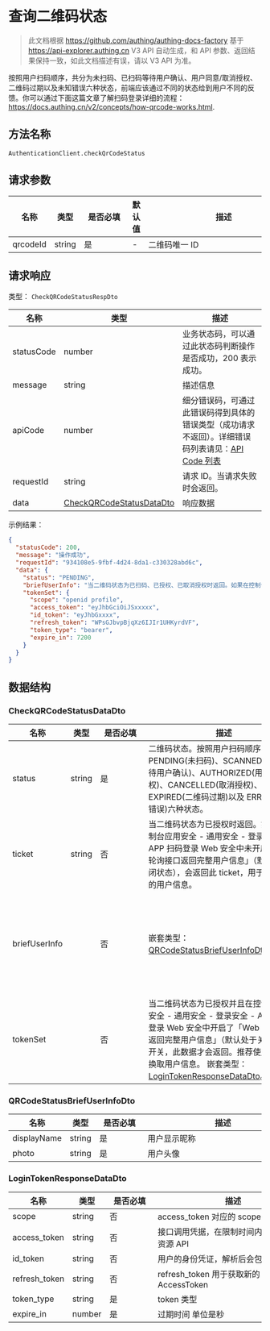 # 查询二维码状态

<!--
  警告⚠️：
  不要直接修改该文档，
  https://github.com/Authing/authing-docs-factory
  使用该项目进行生成
-->

<LastUpdated />

> 此文档根据 https://github.com/authing/authing-docs-factory 基于 https://api-explorer.authing.cn V3 API 自动生成，和 API 参数、返回结果保持一致，如此文档描述有误，请以 V3 API 为准。


按照用户扫码顺序，共分为未扫码、已扫码等待用户确认、用户同意/取消授权、二维码过期以及未知错误六种状态，前端应该通过不同的状态给到用户不同的反馈。你可以通过下面这篇文章了解扫码登录详细的流程：https://docs.authing.cn/v2/concepts/how-qrcode-works.html.

## 方法名称

`AuthenticationClient.checkQrCodeStatus`

## 请求参数

| 名称 | 类型 | <div style="width:80px">是否必填</div> | 默认值 | <div style="width:300px">描述</div> | <div style="width:200px"></div>示例值</div> |
| ---- | ---- | ---- | ---- | ---- | ---- |
 | qrcodeId | string  | 是 | - | 二维码唯一 ID  |  |




## 请求响应

类型： `CheckQRCodeStatusRespDto`

| 名称 | 类型 | 描述 |
| ---- | ---- | ---- |
| statusCode | number | 业务状态码，可以通过此状态码判断操作是否成功，200 表示成功。 |
| message | string | 描述信息 |
| apiCode | number | 细分错误码，可通过此错误码得到具体的错误类型（成功请求不返回）。详细错误码列表请见：[API Code 列表](https://api-explorer.authing.cn/?tag=group/%E5%BC%80%E5%8F%91%E5%87%86%E5%A4%87#tag/%E5%BC%80%E5%8F%91%E5%87%86%E5%A4%87/%E9%94%99%E8%AF%AF%E5%A4%84%E7%90%86/apiCode) |
| requestId | string | 请求 ID。当请求失败时会返回。 |
| data | <a href="#CheckQRCodeStatusDataDto">CheckQRCodeStatusDataDto</a> | 响应数据 |



示例结果：

```json
{
  "statusCode": 200,
  "message": "操作成功",
  "requestId": "934108e5-9fbf-4d24-8da1-c330328abd6c",
  "data": {
    "status": "PENDING",
    "briefUserInfo": "当二维码状态为已扫码、已授权、已取消授权时返回。如果在控制台应用安全 - 通用安全 - 登录安全 - APP 扫码登录 Web 安全中未开启「Web 轮询接口返回完整用户信息」（默认处于关闭状态），接口只会返回用户的头像和显示名称，前端可以基于此渲染用户昵称和头像，给到用户已成功扫码的提示。",
    "tokenSet": {
      "scope": "openid profile",
      "access_token": "eyJhbGciOiJSxxxxx",
      "id_token": "eyJhbGxxxx",
      "refresh_token": "WPsGJbvpBjqXz6IJIr1UHKyrdVF",
      "token_type": "bearer",
      "expire_in": 7200
    }
  }
}
```

## 数据结构


### <a id="CheckQRCodeStatusDataDto"></a> CheckQRCodeStatusDataDto

| 名称 | 类型 | <div style="width:80px">是否必填</div> | <div style="width:300px">描述</div> | <div style="width:200px">示例值</div> |
| ---- |  ---- | ---- | ---- | ---- |
| status | string | 是 | 二维码状态。按照用户扫码顺序，共分为 PENDING(未扫码)、SCANNED(已扫码等待用户确认)、AUTHORIZED(用户已授权)、CANCELLED(取消授权)、EXPIRED(二维码过期)以及 ERROR(未知错误)六种状态。   | PENDING |
| ticket | string | 否 | 当二维码状态为已授权时返回。如果在控制台应用安全 - 通用安全 - 登录安全 - APP 扫码登录 Web 安全中未开启「Web 轮询接口返回完整用户信息」（默认处于关闭状态），会返回此 ticket，用于换取完整的用户信息。   |  |
| briefUserInfo |  | 否 |  嵌套类型：<a href="#QRCodeStatusBriefUserInfoDto">QRCodeStatusBriefUserInfoDto</a>。  |  `当二维码状态为已扫码、已授权、已取消授权时返回。如果在控制台应用安全 - 通用安全 - 登录安全 - APP 扫码登录 Web 安全中未开启「Web 轮询接口返回完整用户信息」（默认处于关闭状态），接口只会返回用户的头像和显示名称，前端可以基于此渲染用户昵称和头像，给到用户已成功扫码的提示。` |
| tokenSet |  | 否 | 当二维码状态为已授权并且在控制台应用安全 - 通用安全 - 登录安全 - APP 扫码登录 Web 安全中开启了「Web 轮询接口返回完整用户信息」（默认处于关闭状态）开关，此数据才会返回。推荐使用 ticket 换取用户信息。 嵌套类型：<a href="#LoginTokenResponseDataDto">LoginTokenResponseDataDto</a>。  |  |


### <a id="QRCodeStatusBriefUserInfoDto"></a> QRCodeStatusBriefUserInfoDto

| 名称 | 类型 | <div style="width:80px">是否必填</div> | <div style="width:300px">描述</div> | <div style="width:200px">示例值</div> |
| ---- |  ---- | ---- | ---- | ---- |
| displayName | string | 是 | 用户显示昵称   |  |
| photo | string | 是 | 用户头像   |  |


### <a id="LoginTokenResponseDataDto"></a> LoginTokenResponseDataDto

| 名称 | 类型 | <div style="width:80px">是否必填</div> | <div style="width:300px">描述</div> | <div style="width:200px">示例值</div> |
| ---- |  ---- | ---- | ---- | ---- |
| scope | string | 否 | access_token 对应的 scope   |  `openid profile` |
| access_token | string | 否 | 接口调用凭据，在限制时间内被授权访问资源 API   |  `eyJhbGciOiJSxxxxx` |
| id_token | string | 否 | 用户的身份凭证，解析后会包含用户信息   |  `eyJhbGxxxx` |
| refresh_token | string | 否 | refresh_token 用于获取新的 AccessToken   |  `WPsGJbvpBjqXz6IJIr1UHKyrdVF` |
| token_type | string | 是 | token 类型   |  `bearer` |
| expire_in | number | 是 | 过期时间 单位是秒   |  `7200` |


